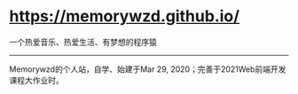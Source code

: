 # https://memorywzd.github.io/
一个热爱音乐、热爱生活、有梦想的程序猿

***

Memorywzd的个人站，自学、始建于Mar 29, 2020；完善于2021Web前端开发课程大作业时。
